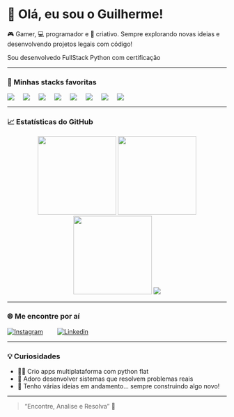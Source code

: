 # 👋 Olá, eu sou o Guilherme!

🎮 Gamer, 💻 programador e 🎨 criativo. Sempre explorando novas ideias e desenvolvendo projetos legais com código!

  Sou desenvolvedo FullStack Python com certificação 

---

### 🚀 Minhas stacks favoritas

<div style="display: flex; gap: 20px;">
  <img src="https://img.shields.io/badge/HTML5-E34F26?style=for-the-badge&logo=html5&logoColor=white"/>
  <img src="https://img.shields.io/badge/CSS3-1572B6?style=for-the-badge&logo=css3&logoColor=white"/>
  <img src="https://img.shields.io/badge/JavaScript-F7DF1E?style=for-the-badge&logo=javascript&logoColor=black"/>
  <img src="https://img.shields.io/badge/Python-ffd323?style=for-the-badge&logo=python&logoColor=blue"/>
  <img src="https://img.shields.io/badge/Git-f5f5f5?style=for-the-badge&logo=git&logoColor=red">
  <img src="https://img.shields.io/badge/First-dcdcdc?style=for-the-badge&logo=first&logoColor=black">
  <img src="https://img.shields.io/badge/Unity-dcdcdc?style=for-the-badge&logo=unity&logoColor=black">
  <img src="https://img.shields.io/badge/Autocad-000000?style=for-the-badge&logo=autocad&logoColor=red">
</div>

---

### 📈 Estatísticas do GitHub

<div align="center">
  <img height="180em" src="https://github-readme-stats.vercel.app/api?username=Guimcv1&show_icons=true&theme=tokyonight&hide_border=false" />
  <img height="180em" src="https://github-readme-stats.vercel.app/api/top-langs/?username=Guimcv1&layout=compact&theme=tokyonight&hide_border=false"/>
  <img height="180em" src="https://github-readme-streak-stats.herokuapp.com?user=Guimcv1&theme=tokyonight&hide_border=false"/>
  <img src="https://github-profile-trophy.vercel.app/?username=Arthur-Nunes-dev&theme=tokyonight&row=2&column=3" />
</div>


---

### 🌐 Me encontre por aí

[![Instagram](https://img.shields.io/badge/-@Guimcv_-purple?style=for-the-badge&logo=instagram&logoColor=white)](https://www.instagram.com/guimcv_/)
<img scr= "https://static.vecteezy.com/system/resources/previews/018/930/587/large_2x/linkedin-logo-linkedin-icon-transparent-free-png.png" width="25">
[![Linkedin](https://img.shields.io/badge/-@Guilherme-blue?style=for-the-badge&logo=linkedin&logoColor=white)](https://www.linkedin.com/in/guilherme-martins-75542928a/)

---

### 💡 Curiosidades

- 👨‍💻 Crio apps multiplataforma com python flat  
- 📱 Adoro desenvolver sistemas que resolvem problemas reais  
- 🧠 Tenho várias ideias em andamento... sempre construindo algo novo!

---

> “Encontre, Analise e Resolva” 🚀



